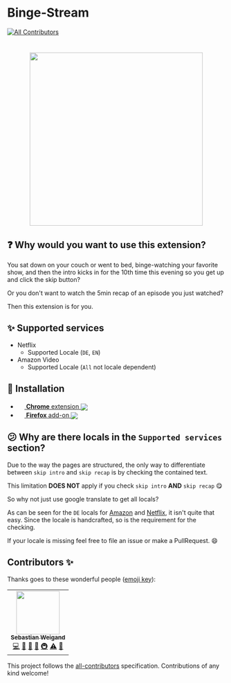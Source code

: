 # Binge-Stream
[![All Contributors](https://img.shields.io/github/all-contributors/s-weigand/binge-stream)](#contributors)

<h1 align="center">
<img src="https://raw.githubusercontent.com/s-weigand/binge-stream/main/assets/icon.svg" width=400/>
</h1>

## :question: Why would you want to use this extension?

You sat down on your couch or went to bed, binge-watching your favorite show, and then the intro kicks in for the 10th time this evening so you get up and click the skip button?

Or you don't want to watch the 5min recap of an episode you just watched?

Then this extension is for you.

## :sparkles: Supported services

- Netflix
  - Supported Locale (`DE`, `EN`)
- Amazon Video
  - Supported Locale (`All` not locale dependent)

## :rocket: Installation

[link-amo]: https://addons.mozilla.org/en-US/firefox/addon/binge-stream
[link-cws]: https://chrome.google.com/webstore/detail/binge-stream/heoccpcipeedednknenbgenacjomlcbp

- [<img valign="center" src="https://upload.wikimedia.org/wikipedia/commons/e/e2/Google_Chrome_icon_%282011%29.svg" width=16>
  **Chrome** extension
  <img valign="middle" src="https://img.shields.io/chrome-web-store/v/heoccpcipeedednknenbgenacjomlcbp.svg?label=%20">
  ][link-cws]
- [<img valign="center" src="https://upload.wikimedia.org/wikipedia/commons/a/a0/Firefox_logo%2C_2019.svg" width=16>
  **Firefox** add-on
  <img valign="middle" src="https://img.shields.io/amo/v/binge-stream.svg?label=%20">][link-amo]

## :confused: Why are there locals in the `Supported services` section?

Due to the way the pages are structured, the only way to differentiate between `skip intro` and `skip recap` is by checking the contained text.

This limitation **DOES NOT** apply if you check `skip intro` **AND** `skip recap` :yum:

So why not just use google translate to get all locals?

As can be seen for the `DE` locals for [Amazon](https://github.com/s-weigand/binge-stream/blob/main/source/content_scripts/amazon.ts) and [Netflix](https://github.com/s-weigand/binge-stream/blob/main/source/content_scripts/netflix.ts), it isn't quite that easy.
Since the locale is handcrafted, so is the requirement for the checking.

If your locale is missing feel free to file an issue or make a PullRequest. :smile:

## Contributors ✨

Thanks goes to these wonderful people ([emoji key](https://allcontributors.org/docs/en/emoji-key)):

<!-- ALL-CONTRIBUTORS-LIST:START - Do not remove or modify this section -->
<!-- prettier-ignore-start -->
<!-- markdownlint-disable -->
<table>
  <tr>
    <td align="center"><a href="https://github.com/s-weigand"><img src="https://avatars.githubusercontent.com/u/9513634?v=4?s=100" width="100px;" alt=""/><br /><sub><b>Sebastian Weigand</b></sub></a><br /><a href="https://github.com/s-weigand/binge-stream/commits?author=s-weigand" title="Code">💻</a> <a href="#ideas-s-weigand" title="Ideas, Planning, & Feedback">🤔</a> <a href="#maintenance-s-weigand" title="Maintenance">🚧</a> <a href="#projectManagement-s-weigand" title="Project Management">📆</a> <a href="#infra-s-weigand" title="Infrastructure (Hosting, Build-Tools, etc)">🚇</a> <a href="https://github.com/s-weigand/binge-stream/commits?author=s-weigand" title="Tests">⚠️</a> <a href="https://github.com/s-weigand/binge-stream/commits?author=s-weigand" title="Documentation">📖</a></td>
  </tr>
</table>

<!-- markdownlint-restore -->
<!-- prettier-ignore-end -->

<!-- ALL-CONTRIBUTORS-LIST:END -->

This project follows the [all-contributors](https://github.com/all-contributors/all-contributors) specification. Contributions of any kind welcome!
